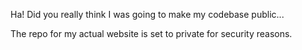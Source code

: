 Ha! Did you really think I was going to make my codebase public...

The repo for my actual website is set to private for security reasons.
